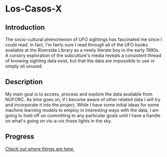 # Los-Casos-X
## Introduction
The socio-cultural phenomenon of UFO sightings has fascinated me since I could read. In fact, I'm fairly sure I read through all of the UFO books available at the Riverside Library as a newly literate boy in the early 1990s. A cursory exploration of the subculture's media reveals a consistent thread of knowing sighting data exist, but that the data are impossible to use or simply sit unused.

## Description
My main goal is to access, process and explore the data available from NUFORC. As time goes on, if I become aware of other related data I will try and incorporate it into the project. While I have some initial ideas for some machine learning models to employ in interesting ways with the data, I am going to hold off on committing to any particular goals until I have a handle on what's going on vis-a-vis those lights in the sky.

## Progress
[Check out where things are here.](./nuforc_eda.md)
